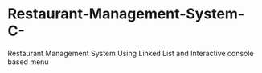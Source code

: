 # Restaurant-Management-System-C-
Restaurant Management System Using Linked List and Interactive console based menu
